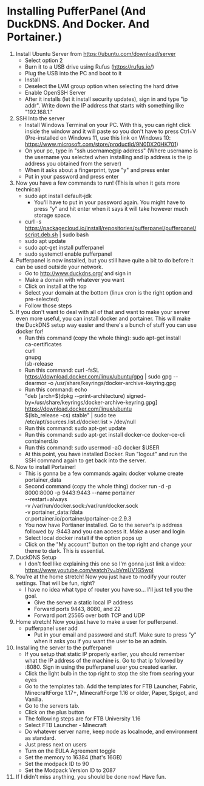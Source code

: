 # Installing PufferPanel (And DuckDNS. And Docker. And Portainer.)
1. Install Ubuntu Server from https://ubuntu.com/download/server
    - Select option 2
    - Burn it to a USB drive using Rufus (https://rufus.ie/)
    - Plug the USB into the PC and boot to it
    - Install
    - Deselect the LVM group option when selecting the hard drive
    - Enable OpenSSH Server
    - After it installs (let it install security updates), sign in and type "ip addr". Write down the IP address that starts with something like "192.168.1."
2. SSH Into the server
    - Install Windows Terminal on your PC. With this, you can right click inside the window and it will paste so you don't have to press Ctrl+V (Pre-installed on Windows 11, use this link on Windows 10: https://www.microsoft.com/store/productId/9N0DX20HK701)
    - On your pc, type in "ssh username@ip address" (Where username is the username you selected when installing and ip address is the ip address you obtained from the server)
    - When it asks about a fingerprint, type "y" and press enter
    - Put in your password and press enter
3. Now you have a few commands to run! (This is when it gets more technical)
    - sudo apt install default-jdk
        - You'll have to put in your password again. You might have to press "y" and hit enter when it says it will take however much storage space.
    - curl -s https://packagecloud.io/install/repositories/pufferpanel/pufferpanel/script.deb.sh | sudo bash
    - sudo apt update
    - sudo apt-get install pufferpanel
    - sudo systemctl enable pufferpanel
4. Pufferpanel is now installed, but you still have quite a bit to do before it can be used outside your network.
    - Go to http://www.duckdns.org/ and sign in
    - Make a domain with whatever you want
    - Click on install at the top
    - Select your domain at the bottom (linux cron is the right option and pre-selected)
    - Follow those steps
5. If you don't want to deal with all of that and want to make your server even more useful, you can install docker and portainer. This will make the DuckDNS setup way easier and there's a bunch of stuff you can use docker for!
    - Run this command (copy the whole thing):
    sudo apt-get install \
    ca-certificates \
    curl \
    gnupg \
    lsb-release
    - Run this command:
    curl -fsSL https://download.docker.com/linux/ubuntu/gpg | sudo gpg --dearmor -o /usr/share/keyrings/docker-archive-keyring.gpg
    - Run this command:
    echo \
    "deb [arch=$(dpkg --print-architecture) signed-by=/usr/share/keyrings/docker-archive-keyring.gpg] https://download.docker.com/linux/ubuntu \
    $(lsb_release -cs) stable" | sudo tee /etc/apt/sources.list.d/docker.list > /dev/null
    - Run this command:
    sudo apt-get update
    - Run this command:
    sudo apt-get install docker-ce docker-ce-cli containerd.io
    - Run this command:
    sudo usermod -aG docker $USER
    - At this point, you have installed Docker. Run "logout" and run the SSH command again to get back into the server. 
6. Now to install Portainer!
    - This is gonna be a few commands again:
    docker volume create portainer_data
    - Second command (copy the whole thing)
    docker run -d -p 8000:8000 -p 9443:9443 --name portainer \
        --restart=always \
        -v /var/run/docker.sock:/var/run/docker.sock \
        -v portainer_data:/data \
        cr.portainer.io/portainer/portainer-ce:2.9.3
    - You now have Portianer installed. Go to the server's ip address followed by :9443 and you can access it. Make a user and login
    - Select local docker install if the option pops up
    - Click on the "My account" button on the top right and change your theme to dark. This is essential.
7. DuckDNS Setup
    - I don't feel like explaining this one so I'm gonna just link a video: https://www.youtube.com/watch?v=bVmUV1G5wpI
8. You're at the home stretch! Now you just have to modify your router settings. That will be fun, right?
    - I have no idea what type of router you have so... I'll just tell you the goal.
        - Give the server a static local IP address
        - Forward ports 9443, 8080, and 22
        - Forward port 25565 over both TCP and UDP
9. Home stretch! Now you just have to make a user for pufferpanel.
    - pufferpanel user add
        - Put in your email and password and stuff. Make sure to press "y" when it asks you if you want the user to be an admin.
10. Installing the server to the pufferpanel
    - If you setup that static IP properly earlier, you should remember what the IP address of the machine is. Go to that ip followed by :8080. Sign in using the pufferpanel user you created earlier.
    - Click the light bulb in the top right to stop the site from searing your eyes
    - Go to the templates tab. Add the templates for FTB Launcher, Fabric, MinecraftForge 1.17+, MinecraftForge 1.16 or older, Paper, Spigot, and Vanilla.
    - Go to the servers tab.
    - Click on the plus button
    - The following steps are for FTB University 1.16
    - Select FTB Launcher - Minecraft
    - Do whatever server name, keep node as localnode, and environment as standard.
    - Just press next on users
    - Turn on the EULA Agreement toggle
    - Set the memory to 16384 (that's 16GB)
    - Set the modpack ID to 90
    - Set the Modpack Version ID to 2087
11. If I didn't miss anything, you should be done now! Have fun.
